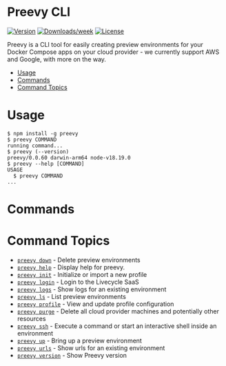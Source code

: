 Preevy CLI
=================

[![Version](https://img.shields.io/npm/v/preevy.svg)](https://npmjs.org/package/preevy)
[![Downloads/week](https://img.shields.io/npm/dw/preevy.svg)](https://npmjs.org/package/preevy)
[![License](https://img.shields.io/npm/l/preevy.svg)](https://github.com/livecycle/preevy/blob/main/LICENSE)

Preevy is a CLI tool for easily creating preview environments for your Docker Compose apps on your cloud provider - we currently support AWS and Google, with more on the way.


<!-- toc -->
* [Usage](#usage)
* [Commands](#commands)
* [Command Topics](#command-topics)
<!-- tocstop -->
# Usage
<!-- usage -->
```sh-session
$ npm install -g preevy
$ preevy COMMAND
running command...
$ preevy (--version)
preevy/0.0.60 darwin-arm64 node-v18.19.0
$ preevy --help [COMMAND]
USAGE
  $ preevy COMMAND
...
```
<!-- usagestop -->
# Commands
<!-- commands -->
# Command Topics

* [`preevy down`](docs/down.md) - Delete preview environments
* [`preevy help`](docs/help.md) - Display help for preevy.
* [`preevy init`](docs/init.md) - Initialize or import a new profile
* [`preevy login`](docs/login.md) - Login to the Livecycle SaaS
* [`preevy logs`](docs/logs.md) - Show logs for an existing environment
* [`preevy ls`](docs/ls.md) - List preview environments
* [`preevy profile`](docs/profile.md) - View and update profile configuration
* [`preevy purge`](docs/purge.md) - Delete all cloud provider machines and potentially other resources
* [`preevy ssh`](docs/ssh.md) - Execute a command or start an interactive shell inside an environment
* [`preevy up`](docs/up.md) - Bring up a preview environment
* [`preevy urls`](docs/urls.md) - Show urls for an existing environment
* [`preevy version`](docs/version.md) - Show Preevy version

<!-- commandsstop -->
